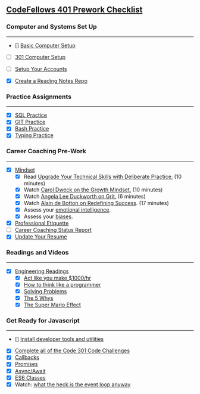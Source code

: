 ## [CodeFellows 401 Prework Checklist](https://codefellows.github.io/code-401-javascript-guide/curriculum/prework/)

### Computer and Systems Set Up
___
- [] [Basic Computer Setup](https://codefellows.github.io/setup-guide/)
- [ ] [301 Computer Setup](https://codefellows.github.io/setup-guide/code-301/)
- [ ] [Setup Your Accounts](https://codefellows.github.io/common_curriculum/prework/setup-your-accounts)
- [x] [Create a Reading Notes Repo](https://codefellows.github.io/common_curriculum/prework/setup-readings)


### Practice Assignments
___
- [x] [SQL Practice](401/SQL-practice.md)
- [x] [GIT Practice](401/gitpractice.md)
- [x] [Bash Practice](401/bash-practice.md)
- [x] [Typing Practice](401/typing-practice.md)

### Career Coaching Pre-Work
--- 
- [x] [Mindset](https://codefellows.github.io/common_curriculum/career_coaching/401/prework/mindset)
    - [x] Read [Upgrade Your Technical Skills with Deliberate Practice.](https://web.archive.org/web/20160616225417/http://www.happybearsoftware.com/upgrade-your-technical-skills-with-deliberate-practice) (10 minutes)
    - [x] Watch [Carol Dweck on the Growth Mindset.](https://www.ted.com/talks/carol_dweck_the_power_of_believing_that_you_can_improve?language=en) (10 minutes)
    - [x] Watch [Angela Lee Duckworth on Grit.](https://www.ted.com/talks/angela_lee_duckworth_grit_the_power_of_passion_and_perseverance/comments) (6 minutes)
    - [x] Watch [Alain de Botton on Redefining Success](https://www.ted.com/talks/alain_de_botton_a_kinder_gentler_philosophy_of_success). (17 minutes)
    - [x] Assess your [emotional intelligence](https://codefellows.github.io/common_curriculum/career_coaching/201/emotional-intelligence-assessment.pdf). 
    - [x] Assess your [biases](https://codefellows.github.io/common_curriculum/career_coaching/301/bias-assessment.pdf). 
- [x] [Professional Etiquette](https://codefellows.github.io/common_curriculum/career_coaching/401/prework/professional-etiquette)
- [ ] [Career Coaching Status Report](https://codefellows.github.io/common_curriculum/career_coaching/401/prework/status-report)
- [x] [Update Your Resume](https://codefellows.github.io/common_curriculum/career_coaching/401/prework/update-your-resume)

### Readings and Videos
___
- [x] [Engineering Readings](https://codefellows.github.io/common_curriculum/prework/engineering-readings)
    - [x] [Act like you make $1000/hr](https://anthony-moore.medium.com/pretend-your-time-is-worth-1-000-hour-and-youll-become-100x-more-productive-6ab2302b8e8c)
    - [x] [How to think like a programmer](https://www.freecodecamp.org/news/how-to-think-like-a-programmer-lessons-in-problem-solving-d1d8bf1de7d2)
    - [x] [Solving Problems](https://simpleprogrammer.com/solving-problems-breaking-it-down/)
    - [x] [The 5 Whys](https://www.mindtools.com/a3mi00v/5-whys)
    - [x] [The Super Mario Effect](https://www.youtube.com/watch?v=9vJRopau0g0)

### Get Ready for Javascript
___
- []  [Install developer  tools and utilities](https://codefellows.github.io/setup-guide/code-401-javascript/)
- [x] [Complete all of the Code 301 Code Challenges](https://codefellows.github.io/code-401-javascript-guide/curriculum/prework/301-code-challenges)
- [x] [Callbacks](https://codefellows.github.io/code-401-javascript-guide/curriculum/prework/callbacks/)
- [x] [Promises](https://codefellows.github.io/code-401-javascript-guide/curriculum/prework/promises/)
- [x] [Async/Await](https://codefellows.github.io/code-401-javascript-guide/curriculum/prework/async-await/)
- [x] [ES6 Classes](https://codefellows.github.io/code-401-javascript-guide/curriculum/prework/classes/)
- [x] Watch: [what the heck is the event loop anyway](https://www.youtube.com/watch?v=8aGhZQkoFbQ)